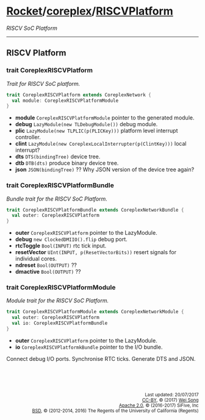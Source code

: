[Rocket](../Readme.md)/[coreplex](../coreplex.md)/[RISCVPlatform](https://github.com/freechipsproject/rocket-chip/blob/master/src/main/scala/coreplex/RISCVPlatform.scala)
========================
*RISCV SoC Platform*

**********************

## RISCV Platform

### trait CoreplexRISCVPlatform
*Trait for RISCV SoC platform.*

~~~scala
trait CoreplexRISCVPlatform extends CoreplexNetwork {
  val module: CoreplexRISCVPlatformModule
}
~~~

+ **module** `CoreplexRISCVPlatformModule` pointer to the generated module.
+ **debug** `LazyModule(new TLDebugModule())` debug module.
+ **plic** `LazyModule(new TLPLIC(p(PLICKey)))` platform level interrupt controller.
+ **clint** `LazyModule(new CoreplexLocalInterrupter(p(ClintKey)))` local interrupt?
+ **dts** `DTS(bindingTree)` device tree.
+ **dtb** `DTB(dts)` produce binary device tree.
+ **json** `JSON(bindingTree)` ?? Why JSON version of the device tree again?

### trait CoreplexRISCVPlatformBundle
*Bundle trait for the RISCV SoC Platform.*

~~~scala
trait CoreplexRISCVPlatformBundle extends CoreplexNetworkBundle {
  val outer: CoreplexRISCVPlatform
}
~~~

+ **outer** `CoreplexRISCVPlatform` pointer to the LazyModule.
+ **debug** `new ClockedDMIIO().flip` debug port.
+ **rtcToggle** `Bool(INPUT)` rtc tick input.
+ **resetVector** `UInt(INPUT, p(ResetVectorBits))` resert signals for individual cores.
+ **ndreset** `Bool(OUTPUT)` ??
+ **dmactive** `Bool(OUTPUT)` ??

### trait CoreplexRISCVPlatformModule
*Module trait for the RISCV SoC Platform.*

~~~scala
trait CoreplexRISCVPlatformModule extends CoreplexNetworkModule {
  val outer: CoreplexRISCVPlatform
  val io: CoreplexRISCVPlatformBundle
}
~~~~

+ **outer** `CoreplexRISCVPlatform` pointer to the LazyModule.
+ **io** `CoreplexRISCVPlatformkBundle` pointer to the I/O bundle.

Connect debug I/O ports. Synchronise RTC ticks. Generate DTS and JSON.


<br><br><br><p align="right">
<sub>
Last updated: 20/07/2017<br>
[CC-BY](https://creativecommons.org/licenses/by/3.0/), &copy; (2017) [Wei Song](mailto:wsong83@gmail.com)<br>
[Apache 2.0](https://github.com/freechipsproject/rocket-chip/blob/master/LICENSE.SiFive), &copy; (2016-2017) SiFive, Inc<br>
[BSD](https://github.com/freechipsproject/rocket-chip/blob/master/LICENSE.Berkeley), &copy; (2012-2014, 2016) The Regents of the University of California (Regents)
</sub>
</p>
